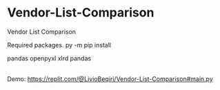 # Vendor-List-Comparison
Vendor List Comparison


Required packages. 
py -m pip install 

pandas
openpyxl
xlrd
pandas


<br>Demo: https://replit.com/@LivioBeqiri/Vendor-List-Comparison#main.py</br>
